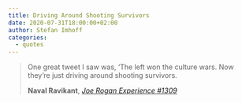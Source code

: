 ```yaml
---
title: Driving Around Shooting Survivors
date: 2020-07-31T18:00:00+02:00
author: Stefan Imhoff
categories:
  - quotes
---
```


> One great tweet I saw was, ‘The left won the culture wars. Now they’re just driving around shooting survivors.
>
> **Naval Ravikant**, _[Joe Rogan Experience #1309](https://youtu.be/3qHkcs3kG44)_
